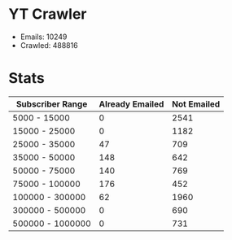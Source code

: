 # YT Crawler
- Emails: 10249
- Crawled: 488816

# Stats
| Subscriber Range  | Already Emailed | Not Emailed |
|-------|-------|-------|
| 5000 - 15000 | 0 | 2541 |
| 15000 - 25000 | 0 | 1182 |
| 25000 - 35000 | 47 | 709 |
| 35000 - 50000 | 148 | 642 |
| 50000 - 75000 | 140 | 769 |
| 75000 - 100000 | 176 | 452 |
| 100000 - 300000 | 62 | 1960 |
| 300000 - 500000 | 0 | 690 |
| 500000 - 1000000 | 0 | 731 |
